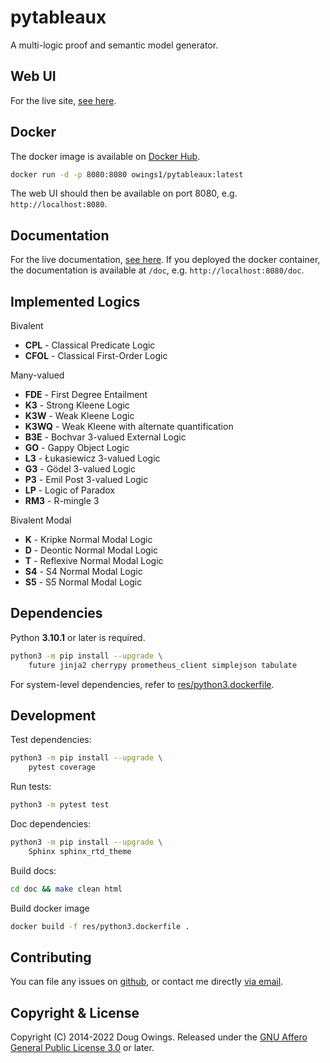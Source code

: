 # pytableaux

A multi-logic proof and semantic model generator.

## Web UI

For the live site, [see here][site].

## Docker

The docker image is available on [Docker Hub][dockerhub].

```bash
docker run -d -p 8080:8080 owings1/pytableaux:latest
```

The web UI should then be available on port 8080, e.g. `http://localhost:8080`.

## Documentation

For the live documentation, [see here][doc]. If you deployed the docker container,
the documentation is available at `/doc`, e.g. `http://localhost:8080/doc`.

## Implemented Logics

Bivalent

- **CPL** - Classical Predicate Logic
- **CFOL** - Classical First-Order Logic

Many-valued

- **FDE** - First Degree Entailment
- **K3** - Strong Kleene Logic
- **K3W** - Weak Kleene Logic
- **K3WQ** - Weak Kleene with alternate quantification
- **B3E** - Bochvar 3-valued External Logic
- **GO** - Gappy Object Logic
- **L3** - Łukasiewicz 3-valued Logic
- **G3** - Gödel 3-valued Logic
- **P3** - Emil Post 3-valued Logic
- **LP** - Logic of Paradox
- **RM3** - R-mingle 3

Bivalent Modal

- **K** - Kripke Normal Modal Logic
- **D** - Deontic Normal Modal Logic
- **T** - Reflexive Normal Modal Logic
- **S4** - S4 Normal Modal Logic
- **S5** - S5 Normal Modal Logic

## Dependencies

Python **3.10.1** or later is required.

```bash
python3 -m pip install --upgrade \
    future jinja2 cherrypy prometheus_client simplejson tabulate
```

For system-level dependencies, refer to [res/python3.dockerfile][dockerfile].

## Development

Test dependencies:

```bash
python3 -m pip install --upgrade \
    pytest coverage
```

Run tests:

```bash
python3 -m pytest test
```

Doc dependencies:

```bash
python3 -m pip install --upgrade \
    Sphinx sphinx_rtd_theme
```
<!-- optional: python-Levenshtein -->

Build docs:

```bash
cd doc && make clean html
```

Build docker image

```bash
docker build -f res/python3.dockerfile .
```

## Contributing

You can file any issues on [github][issues], or contact me directly [via email][mailto].

## Copyright & License

<!-- [copyright-begin] -->
Copyright (C) 2014-2022 Doug Owings. Released under the [GNU Affero General Public License 3.0][license] or later.
<!-- [copyright-end] -->

[site]: http://logic.dougowings.net
[doc]: http://logic.dougowings.net/doc/
[dockerhub]: https://hub.docker.com/r/owings1/pytableaux/
[dockerfile]: res/python3.dockerfile

<!-- [refs-begin] -->
[license]: https://www.gnu.org/licenses/agpl-3.0.en.html
[issues]: https://github.com/owings1/pytableaux/issues
[mailto]: mailto:doug@dougowings.net
<!-- [refs-end] -->
